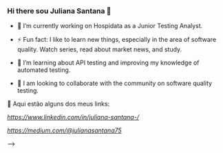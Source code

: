 ### Hi there sou Juliana Santana 👋 


- 🔭 I’m currently working on Hospidata as a Junior Testing Analyst.

- ⚡ Fun fact: I like to learn new things, especially in the area of ​​software quality. Watch series, read about market news, and study.

- 🌱 I’m learning about API testing and improving my knowledge of automated testing.
- 👯 I am looking to collaborate with the community on software quality testing.



🔗 Aqui estão alguns dos meus links:

*https://www.linkedin.com/in/juliana-santana-/*

*https://medium.com/@julianasantana75*

-->
